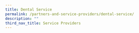 ```yaml
---
title: Dental Service
permalink: /partners-and-service-providers/dental-service/
description: ""
third_nav_title: Service Providers
---
```


